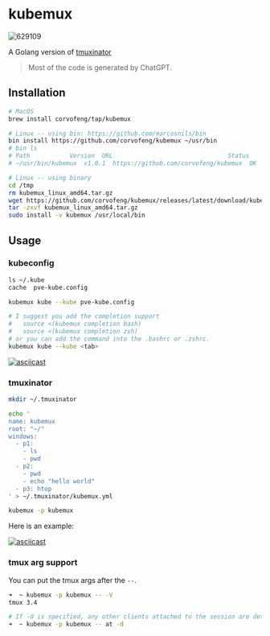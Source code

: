 # kubemux


![629109](https://github.com/corvofeng/kubemux/assets/12025071/09293818-40d8-473e-8e6a-aa7b2a790a97)


A Golang version of [tmuxinator](https://github.com/tmuxinator/tmuxinator)

> Most of the code is generated by ChatGPT.

## Installation

```bash
# MacOS
brew install corvofeng/tap/kubemux

# Linux -- using bin: https://github.com/marcosnils/bin
bin install https://github.com/corvofeng/kubemux ~/usr/bin
# bin ls
# Path           Version  URL                                Status
# ~/usr/bin/kubemux  v1.0.1  https://github.com/corvofeng/kubemux  OK

# Linux -- using binary
cd /tmp
rm kubemux_linux_amd64.tar.gz
wget https://github.com/corvofeng/kubemux/releases/latest/download/kubemux_linux_amd64.tar.gz
tar -zxvf kubemux_linux_amd64.tar.gz
sudo install -v kubemux /usr/local/bin
```

## Usage

### kubeconfig

```bash
ls ~/.kube
cache  pve-kube.config

kubemux kube --kube pve-kube.config

# I suggest you add the completion support
#   source <(kubemux completion bash)
#   source <(kubemux completion zsh)
# or you can add the command into the .bashrc or .zshrc.
kubemux kube --kube <tab>
```

[![asciicast](https://asciinema.org/a/657555.svg)](https://asciinema.org/a/657555)


### tmuxinator

```bash
mkdir ~/.tmuxinator

echo '
name: kubemux
root: "~/"
windows:
  - p1:
    - ls
    - pwd
  - p2:
    - pwd
    - echo "hello world"
  - p3: htop
' > ~/.tmuxinator/kubemux.yml

kubemux -p kubemux
```
Here is an example:

[![asciicast](https://asciinema.org/a/lVIIOwzWwFAL611IwUeZpohoy.svg)](https://asciinema.org/a/lVIIOwzWwFAL611IwUeZpohoy)


### tmux arg support

You can put the tmux args after the `--`.

```bash
➜  ~ kubemux -p kubemux -- -V
tmux 3.4

# If -d is specified, any other clients attached to the session are detached.
➜  ~ kubemux -p kubemux -- at -d
```

